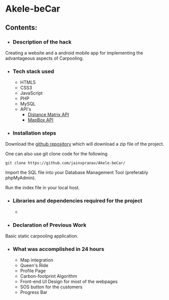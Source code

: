 # Akele-beCar

## Contents:

* ### Description of the hack

Creating a website and a android mobile app for implementing the advantageous aspects of Carpooling. 

* ### Tech stack used
  - HTML5
  - CSS3
  - JavaScript
  - PHP
  - MySQL
  - API's
    - [Distance Matrix API](https://distancematrix.ai/distance-matrix-api/)
    - [MapBox API](https://www.mapbox.com/)

* ### Installation steps

Download the [github repository](https://github.com/jainvpranav/Akele-beCar/archive/refs/heads/main.zip) which will download a zip file of the project. 

One can also use git clone code for the following

```
git clone https://github.com/jainvpranav/Akele-beCar/
```

Import the SQL file into your Database Management Tool (preferably phpMyAdmin).

Run the index file in your local host.

* ### Libraries and dependencies required for the project

  - 


* ### Declaration of Previous Work

Basic static carpooling application.

* ### What was accomplished in 24 hours

  - Map integration
  - Queen's Ride
  - Profile Page
  - Carbon-footprint Algorithm
  - Front-end UI Design for most of the webpages
  - SOS button for the customers
  - Progress Bar
